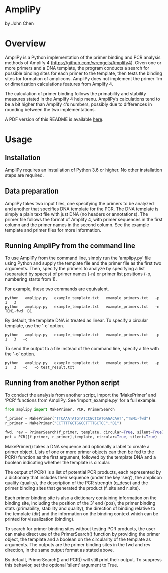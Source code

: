 # AmpliPy
by John Chen  
# Overview
AmpliPy is a Python implementation of the primer binding and PCR analysis methods of Amplify 4 (https://github.com/wrengels/Amplify4). Given one or more primers and a DNA template, the program conducts a search for possible binding sites for each primer to the template, then tests the binding sites for formation of amplicons. AmpliPy does not implement the primer Tm or dimerization calculations features from Amplify 4.  
  
The calculation of primer binding follows the primability and stability measures stated in the Amplify 4 help menu. AmpliPy’s calculations tend to be a bit higher than Amplify 4’s numbers, possibly due to differences in rounding between the two implementations.  
  
A PDF version of this README is available [here](./AmpliPy.pdf).  
# Usage  
## Installation  
AmpliPy requires an installation of Python 3.6 or higher. No other installation steps are required.  
  
## Data preparation  
AmpliPy takes two input files, one specifying the primers to be analyzed and another that specifies DNA template for the PCR. The DNA template is simply a plain text file with just DNA (no headers or annotations). The primer file follows the format of Amplify 4, with primer sequences in the first column and the primer names in the second column. See the example template and primer files for more information.  
  
## Running AmpliPy from the command line  
To use AmpliPy from the command line, simply run the ‘amplipy.py’ file using Python and supply the template file and the primer file as the first two arguments. Then, specify the primers to analyze by specifying a list (separated by spaces) of primer names (-n) or primer list positions (-p, numbering starts from 1).  
  
For example, these two commands are equivalent.
```
python   amplipy.py   example_template.txt   example_primers.txt   -p   1   3
python   amplipy.py   example_template.txt   example_primers.txt   -n   TEM1-fwd  B1
```
By default, the template DNA is treated as linear. To specify a circular template, use the ‘-c’ option.  
```
python   amplipy.py   example_template.txt   example_primers.txt   -p   1   3   -c
```
To send the output to a file instead of the command line, specify a file with the ‘-o’ option.
```
python   amplipy.py   example_template.txt   example_primers.txt   -p   1   3   -c   -o test_result.txt
```
## Running from another Python script
To conduct the analysis from another script, import the ‘MakePrimer’ and ‘PCR’ functions from AmpliPy. See ‘import_example.py’ for a full example.  
```python
from amplipy import MakePrimer, PCR, PrimerSearch

f_primer = MakePrimer("TTCAAATATGTATCCGCTCATGAGACAAT","TEM1-fwd")
r_primer = MakePrimer("CCTTTTGCTGGCCTTTTGCTCC","B1")

fwd, rev = PrimerSearch(f_primer, template, circular=True, silent=True)
pdt = PCR([f_primer, r_primer],template, circular=True, silent=True)
```
MakePrimer() takes a DNA sequence and optionally a label to create a primer object. Lists of one or more primer objects can then be fed to the PCR() function as the first argument, followed by the template DNA and a boolean indicating whether the template is circular.  
  
The output of PCR() is a list of potential PCR products, each represented by a dictionary that includes their sequence (under the key ‘seq’), the amplicon quality (quality), the description of the PCR strength (q_desc) and the primer binding sites that generated the product (f_site and r_site).  
  
Each primer binding site is also a dictionary containing information on the binding site, including the position of the 3’ end (pos), the primer binding stats (primability, stability and quality), the direction of binding relative to the template (dir) and the information on the binding context which can be printed for visualization (binding).  
  
To search for primer binding sites without testing PCR products, the user can make direct use of the PrimerSearch() function by providing the primer object, the template and a boolean on the circularity of the template as arguments. The outputs are the primer binding sites in the fwd and rev direction, in the same output format as stated above.  
  
By default, PrimerSearch() and PCR() will still print their output. To suppress this behavior, set the optional ‘silent’ argument to True.  
